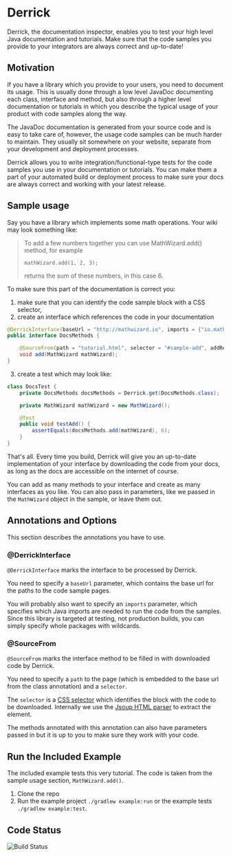 # Derrick

Derrick, the documentation inspector, enables you to test your high level Java documentation and tutorials. Make sure that the code samples you provide to your integrators are always correct and up-to-date!

## Motivation
If you have a library which you provide to your users, you need to document its usage. This is usually done through a low level JavaDoc documenting each class, interface and method, but also through a higher level documentation or tutorials in which you describe the typical usage of your product with code samples along the way.

The JavaDoc documentation is generated from your source code and is easy to take care of, however, the usage code samples can be much harder to maintain. They usually sit somewhere on your website, separate from your development and deployment processes.

Derrick allows you to write integration/functional-type tests for the code samples you use in your documentation or tutorials. You can make them a part of your automated build or deployment process to make sure your docs are always correct and working with your latest release.

## Sample usage
Say you have a library which implements some math operations. Your wiki may look something like:

>To add a few numbers together you can use MathWizard.add() method, for example
>
> <code id="sample-math-wizard-add">mathWizard.add(1, 2, 3);</code>
>
>returns the sum of these numbers, in this case 6.

To make sure this part of the documentation is correct you:

1. make sure that you can identify the code sample block with a CSS selector,
2. create an interface which references the code in your documentation
```java
@DerrickInterface(baseUrl = "http://mathwizard.io", imports = {"io.mathwizard.*"})
public interface DocsMethods {

    @SourceFrom(path = "tutorial.html", selector = "#sample-add", addReturn = true)
    void add(MathWizard mathWizard);
}
```
3. create a test which may look like:
```java
class DocsTest {
    private DocsMethods docsMethods = Derrick.get(DocsMethods.class);

    private MathWizard mathWizard = new MathWizard();

    @Test
    public void testAdd() {
        assertEquals(docsMethods.add(mathWizard), 6);
    }
}
```

That's all. Every time you build, Derrick will give you an up-to-date implementation of your interface by downloading the code from your docs, as long as the docs are accessible on the internet of course.

You can add as many methods to your interface and create as many interfaces as you like. You can also pass in parameters, like we passed in the `MathWizard` object in the sample, or leave them out.

## Annotations and Options
This section describes the annotations you have to use.

### @DerrickInterface
`@DerrickInterface` marks the interface to be processed by Derrick.

You need to specify a `baseUrl` parameter, which contains the base url for the paths to the code sample pages.

You will probably also want to specify an `imports` parameter, which specifies which Java imports are needed to run the code from the samples. Since this library is targeted at testing, not production builds, you can simply specify whole packages with wildcards.

### @SourceFrom
`@SourceFrom` marks the interface method to be filled in with downloaded code by Derrick.

You need to specify a `path` to the page (which is embedded to the base url from the class annotation) and a `selector`.

The `selector` is a [CSS selector](http://www.w3schools.com/cssref/css_selectors.asp) which identifies the block with the code to be downloaded. Internally we use the [Jsoup HTML parser](http://jsoup.org/) to extract the element.

The methods annotated with this annotation can also have parameters passed in but it is up to you to make sure they work with your code.

## Run the Included Example

The included example tests this very tutorial. The code is taken from the sample usage section, `MathWizard.add()`.

1. Clone the repo
2. Run the example project `./gradlew example:run` or the example tests `./gradlew example:test`.

## Code Status

![Build Status](https://travis-ci.org/jakriz/derrick.svg?branch=master)

